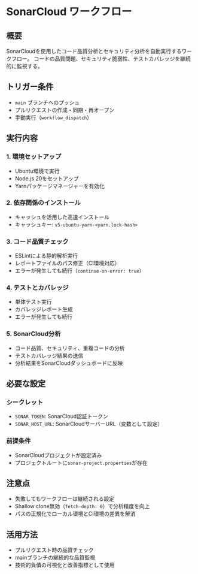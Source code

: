# SonarCloud ワークフロー

## 概要

SonarCloudを使用したコード品質分析とセキュリティ分析を自動実行するワークフロー。
コードの品質問題、セキュリティ脆弱性、テストカバレッジを継続的に監視する。

## トリガー条件

- `main` ブランチへのプッシュ
- プルリクエストの作成・同期・再オープン
- 手動実行（`workflow_dispatch`）

## 実行内容

### 1. 環境セットアップ

- Ubuntu環境で実行
- Node.js 20をセットアップ
- Yarnパッケージマネージャーを有効化

### 2. 依存関係のインストール

- キャッシュを活用した高速インストール
- キャッシュキー: `v5-ubuntu-yarn-<yarn.lock-hash>`

### 3. コード品質チェック

- ESLintによる静的解析実行
- レポートファイルのパス修正（CI環境対応）
- エラーが発生しても続行（`continue-on-error: true`）

### 4. テストとカバレッジ

- 単体テスト実行
- カバレッジレポート生成
- エラーが発生しても続行

### 5. SonarCloud分析

- コード品質、セキュリティ、重複コードの分析
- テストカバレッジ結果の送信
- 分析結果をSonarCloudダッシュボードに反映

## 必要な設定

### シークレット

- `SONAR_TOKEN`: SonarCloud認証トークン
- `SONAR_HOST_URL`: SonarCloudサーバーURL（変数として設定）

### 前提条件

- SonarCloudプロジェクトが設定済み
- プロジェクトルートに`sonar-project.properties`が存在

## 注意点

- 失敗してもワークフローは継続される設定
- Shallow clone無効（`fetch-depth: 0`）で分析精度を向上
- パスの正規化でローカル環境とCI環境の差異を解消

## 活用方法

- プルリクエスト時の品質チェック
- mainブランチの継続的な品質監視
- 技術的負債の可視化と改善指標として使用
